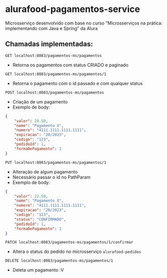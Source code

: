 # alurafood-pagamentos-service

Microsserviço desenvolvido com base no curso "Microsserviços na prática: implementando com Java e Spring" da Alura

## Chamadas implementadas:

`GET localhost:8083/pagamentos-ms/pagamentos`
- Retorna os pagamentos com status CRIADO e paginado

`GET localhost:8083/pagamentos-ms/pagamentos/1`
- Retorna o pagamento com o id passado e com qualquer status

`POST localhost:8083/pagamentos-ms/pagamentos`
- Criação de um pagamento
- Exemplo de body:

```JSON
{
    "valor": 20.50,
    "nome": "Pagamento X",
    "numero": "4111.1111.1111.1111",
    "expiracao": "20/2023",
    "codigo": "123",
    "pedidoId": 1,
    "formaDePagamento": 1
}
```

`PUT localhost:8083/pagamentos-ms/pagamentos/1`
- Alteração de algum pagamento
- Necessário passar o id no PathParam
- Exemplo de body:

```JSON
{
    "valor": 22.50,
    "nome": "Pagamento X",
    "numero": "4111.1111.1111.1111",
    "expiracao": "20/2023",
    "codigo": "123",
    "status": "CONFIRMADO",
    "pedidoId": 1,
    "formaDePagamento": 1
}
```

`PATCH localhost:8083/pagamentos-ms/pagamentos/1/confirmar`
- Altera o status do pedido no microsserviço `alurafood-pedidos`

`DELETE localhost:8083/pagamentos-ms/pagamentos/1`
- Deleta um pagamento :V   
